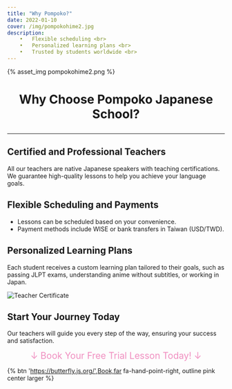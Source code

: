 ```yaml
---
title: "Why Pompoko?"
date: 2022-01-10
cover: /img/pompokohime2.jpg
description: 
	•	Flexible scheduling <br>
	•	Personalized learning plans <br>
	•	Trusted by students worldwide <br>
---
```

<style>
  .custom-title {
    text-align: center;
  }
</style>

{% asset_img pompokohime2.png %}
# <p class="custom-title">Why Choose Pompoko Japanese School?</p>

---

## Certified and Professional Teachers
All our teachers are native Japanese speakers with teaching certifications. We guarantee high-quality lessons to help you achieve your language goals.

## Flexible Scheduling and Payments
- Lessons can be scheduled based on your convenience.
- Payment methods include WISE or bank transfers in Taiwan (USD/TWD).

## Personalized Learning Plans
Each student receives a custom learning plan tailored to their goals, such as passing JLPT exams, understanding anime without subtitles, or working in Japan.

![Teacher Certificate](path/to/teacher-certificate.jpg)

## Start Your Journey Today
Our teachers will guide you every step of the way, ensuring your success and satisfaction.

<p class="custom-title"><span style="font-size: 150%; color: #F08FC0; ">↓ Book Your Free Trial Lesson Today! ↓</span></p>

{% btn 'https://butterfly.js.org/',Book,far fa-hand-point-right, outline pink center larger %}